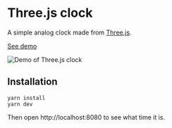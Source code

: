 # Three.js clock

A simple analog clock made from [Three.js](https://threejs.org/).

[See demo](https://townofdon.github.io/three-js-clock/)

![Demo of Three.js clock](./demo.gif)

## Installation

```
yarn install
yarn dev
```

Then open http://localhost:8080 to see what time it is.
